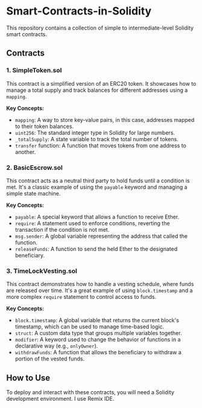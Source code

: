# Smart-Contracts-in-Solidity
This repository contains a collection of simple to intermediate-level Solidity smart contracts. 
## Contracts

### 1. SimpleToken.sol

This contract is a simplified version of an ERC20 token. It showcases how to manage a total supply and track balances for different addresses using a `mapping`.

**Key Concepts:**
- `mapping`: A way to store key-value pairs, in this case, addresses mapped to their token balances.
- `uint256`: The standard integer type in Solidity for large numbers.
- `_totalSupply`: A state variable to track the total number of tokens.
- `transfer` function: A function that moves tokens from one address to another.

### 2. BasicEscrow.sol

This contract acts as a neutral third party to hold funds until a condition is met. It's a classic example of using the `payable` keyword and managing a simple state machine.

**Key Concepts:**
- `payable`: A special keyword that allows a function to receive Ether.
- `require`: A statement used to enforce conditions, reverting the transaction if the condition is not met.
- `msg.sender`: A global variable representing the address that called the function.
- `releaseFunds`: A function to send the held Ether to the designated beneficiary.

### 3. TimeLockVesting.sol

This contract demonstrates how to handle a vesting schedule, where funds are released over time. It's a great example of using `block.timestamp` and a more complex `require` statement to control access to funds.

**Key Concepts:**
- `block.timestamp`: A global variable that returns the current block's timestamp, which can be used to manage time-based logic.
- `struct`: A custom data type that groups multiple variables together.
- `modifier`: A keyword used to change the behavior of functions in a declarative way (e.g., `onlyOwner`).
- `withdrawFunds`: A function that allows the beneficiary to withdraw a portion of the vested funds.

## How to Use

To deploy and interact with these contracts, you will need a Solidity development environment. I use Remix IDE.
